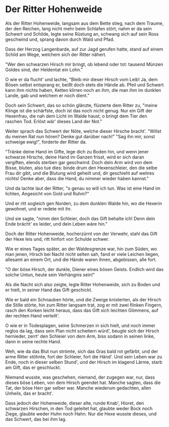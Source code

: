 # Der Ritter Hohenweide

Als der Ritter Hohenweide,
langsam aus dem Bette stieg,
nach dem Traume, der den Reichen,
lang nicht mehr beim Schlafen stört,
nahm er da sein Schwert und Schilde,
legte seine Rüstung an,
schwang sich auf sein Ross geschwind und,
sprang davon durch Wald und Pfad.

Dass der Herzog Langenbarde,
auf zur Jagd gerufen hatte,
stand auf einem Schild am Wege,
welchem sich der Ritter nähert.

"Wer den schwarzen Hirsch mir bringt,
ob lebend oder tot:
tausend Münzen Goldes sind,
der Heldentat ein Lohn."

O wie er da flucht' und lachte,
"Bleib mir dieser Hirsch vom Leib!
Ja, dem Bösen selbst entsprang er,
beißt doch stets die Hände ab.
Pfeil und Schwert kann ihm nichts haben,
Ketten klirren noch an ihm,
die man ihm im dunklen Lande,
gab und welchem er noch dient."

Doch sein Schwert, das so schön glänzte,
flüsterte dem Ritter zu,
"meine Klinge ist die schärfste,
doch ist das noch nicht genug.
Nur ein Gift der Hexenfrau,
die nah dem Licht im Walde haust,
o bringt dem Tier den raschen Tod.
Erlöst wär' dieses Land der Not."

Weiter sprach das Schwert der Nöte,
welche dieser Hirsche bracht'.
"Willst du meinen Rat nun hören?
Denke gut darüber nach!"
"Sag ihn mir, sonst schweige ewig!",
forderte der Ritter da.

"Tränke deine Hand im Gifte,
lege dich zu Boden hin,
und wenn jener schwarze Hirsche,
deine Hand im Ganzen frisst,
wird er sich daran vergiften,
elends sterben gar geschwind.
Doch dein Arm wird von dem Bisse,
bluten, also tue dies:
binde drum den Hexenschleier,
den die selbe Frau dir gibt,
und die Blutung wird geheilt und,
dir geschieht auf weitres nichts!
Denke aber, dass die Hand,
du nimmer wieder haben kannst."

Und da lachte laut der Ritter,
"o genau so will ich tun.
Was ist eine Hand im lichten,
Angesicht von Gold und Ruhm?"

Und er ritt sogleich gen Norden,
zu dem dunklen Walde hin,
wo die Hexerin gewohnet,
und er redete mit ihr.

Und sie sagte, "nimm den Schleier,
doch das Gift behalte ich!
Denn dein Ende brächt' es leider,
und dein Leben wäre hin."

Doch der Ritter Hohenweide,
hocherzürnt von der Verwehr,
stahl das Gift der Hexe leis und,
ritt hinfort von Schulde schwer.

Wie er eines Tages später,
an der Waldesgrenze war,
hin zum Süden, wo man jenen,
Hirsch bei Nacht nicht selten sah,
fand er viele Leichen liegen,
allesamt an einem Ort,
und die Hände waren ihnen,
abgebissen, alle fort.

"O der böse Hirsch, der dunkle,
Diener eines bösen Geists.
Endlich wird das solche Untun,
heute sein Verhängnis sein!"

Als die Nacht sich also zeigte,
legte Ritter Hohenweide,
sich zu Boden und er hielt,
in seiner Hand das Gift geschickt.

Wie er bald ein Schnauben hörte,
und die Zweige knisterten,
als der Hirsch die Stille störte,
hin zum Ritter langsam trat,
zog er mit zwei flinken Fingern,
rasch den Korken leicht heraus,
dass das Gift sich leichten Glimmens,
auf der rechten Hand verteilt'.

O wie er in Todesplagen,
seine Schmerzen in sich hielt,
und noch immer reglos da lag,
dass sein Plan nicht scheitern würd',
beugte sich der Hirsch hernieder,
zerrt' den Schleier von dem Arm,
biss sodann in seinen linke,
dann in seine rechte Hand.

Weh, wie da das Blut nun strömte,
sich das Gras bald rot gefärbt,
und der arme Ritter stöhnte,
fort der Schleier, fort die Händ'.
Und sein Leben war zu Ende,
noch in dieser selben Stund',
und der Hirsch im klagend Lärme,
starb am Gift, das er geschluckt.

Niemand wusste, was geschehen,
niemand, der zugegen war,
nur, dass dieses böse Leben,
von dem Hirsch geendet hat.
Manche sagten, dass die Tat,
der böse Herr gar selber war.
Manche wiederum gedachten,
allen Unheils, das er bracht'.

Dass jedoch der Hohenweide,
dieser alte, runde Knab',
Hioret, den schwarzen Hirschen,
in den Tod geleitet hat,
glaubte weder Bock noch Ziege,
glaubte weder Huhn noch Hahn.
Nur die Hexe wusste dieses,
und das Schwert, das bei ihm lag.